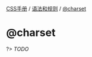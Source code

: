 [CSS手册](/css-handbook/) / [语法和规则](/css-handbook/rules/) / [@charset](/css-handbook/rules/charset)

# @charset

?> _TODO_